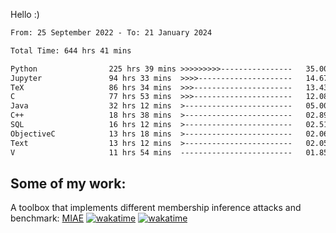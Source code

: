 Hello :)


<!--START_SECTION:waka-->

```txt
From: 25 September 2022 - To: 21 January 2024

Total Time: 644 hrs 41 mins

Python                225 hrs 39 mins >>>>>>>>>----------------   35.00 %
Jupyter               94 hrs 33 mins  >>>>---------------------   14.67 %
TeX                   86 hrs 34 mins  >>>----------------------   13.43 %
C                     77 hrs 53 mins  >>>----------------------   12.08 %
Java                  32 hrs 12 mins  >------------------------   05.00 %
C++                   18 hrs 38 mins  >------------------------   02.89 %
SQL                   16 hrs 12 mins  >------------------------   02.51 %
ObjectiveC            13 hrs 18 mins  >------------------------   02.06 %
Text                  13 hrs 12 mins  >------------------------   02.05 %
V                     11 hrs 54 mins  -------------------------   01.85 %
```

<!--END_SECTION:waka-->

## Some of my work: 

A toolbox that implements different membership inference attacks and benchmark: [MIAE](https://github.com/RPI-DSPlab) [![wakatime](https://wakatime.com/badge/user/18ac89f5-baf8-49e6-a5ee-d9272435ce3a/project/3e6541fd-578f-4d9d-9080-f2a42b2d10e1.svg)](https://wakatime.com/badge/user/18ac89f5-baf8-49e6-a5ee-d9272435ce3a/project/3e6541fd-578f-4d9d-9080-f2a42b2d10e1) [![wakatime](https://wakatime.com/badge/user/18ac89f5-baf8-49e6-a5ee-d9272435ce3a/project/5d5826e9-c6d6-4d86-8b00-0d1608c5f167.svg)](https://wakatime.com/badge/user/18ac89f5-baf8-49e6-a5ee-d9272435ce3a/project/5d5826e9-c6d6-4d86-8b00-0d1608c5f167)
